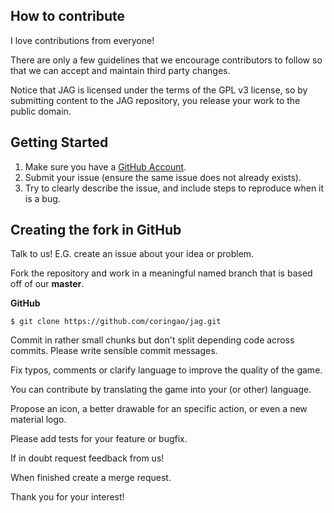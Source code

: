 **How to contribute**
---------------------

I love contributions from everyone!

There are only a few guidelines that we encourage contributors to follow
so that we can accept and maintain third party changes.

Notice that JAG is licensed under the terms of the GPL v3 license,
so by submitting content to the JAG repository, you release your work
to the public domain.

**Getting Started**
-------------------

1. Make sure you have a [GitHub Account](https://github.com/login).
2. Submit your issue (ensure the same issue does not already exists).
3. Try to clearly describe the issue, and include steps to reproduce
when it is a bug.

**Creating the fork in GitHub**
-------------------------------

Talk to us! E.G. create an issue about your idea or problem.

Fork the repository and work in a meaningful named branch that is
based off of our **master**.

**GitHub**

    $ git clone https://github.com/coringao/jag.git

Commit in rather small chunks but don't split depending code across commits.
Please write sensible commit messages.

Fix typos, comments or clarify language to improve the quality of the game.

You can contribute by translating the game into your (or other) language.

Propose an icon, a better drawable for an specific action, or even
a new material logo.

Please add tests for your feature or bugfix.

If in doubt request feedback from us!

When finished create a merge request.

Thank you for your interest!
